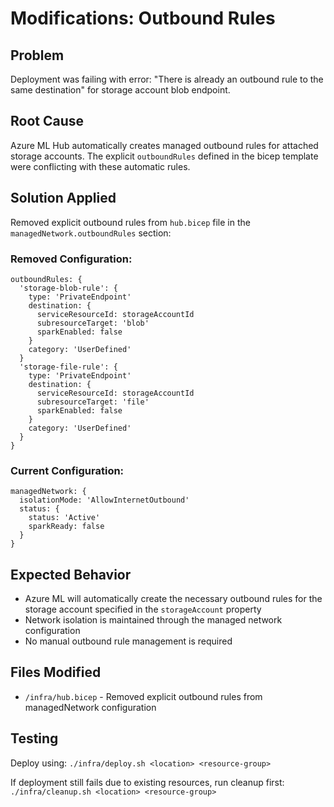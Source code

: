 # Modifications: Outbound Rules

## Problem
Deployment was failing with error: "There is already an outbound rule to the same destination" for storage account blob endpoint.

## Root Cause
Azure ML Hub automatically creates managed outbound rules for attached storage accounts. The explicit `outboundRules` defined in the bicep template were conflicting with these automatic rules.

## Solution Applied
Removed explicit outbound rules from `hub.bicep` file in the `managedNetwork.outboundRules` section:

### Removed Configuration:
```bicep
outboundRules: {
  'storage-blob-rule': {
    type: 'PrivateEndpoint'
    destination: {
      serviceResourceId: storageAccountId
      subresourceTarget: 'blob'
      sparkEnabled: false
    }
    category: 'UserDefined'
  }
  'storage-file-rule': {
    type: 'PrivateEndpoint'
    destination: {
      serviceResourceId: storageAccountId
      subresourceTarget: 'file'
      sparkEnabled: false
    }
    category: 'UserDefined'
  }
}
```

### Current Configuration:
```bicep
managedNetwork: {
  isolationMode: 'AllowInternetOutbound'
  status: {
    status: 'Active'
    sparkReady: false
  }
}
```

## Expected Behavior
- Azure ML will automatically create the necessary outbound rules for the storage account specified in the `storageAccount` property
- Network isolation is maintained through the managed network configuration
- No manual outbound rule management is required

## Files Modified
- `/infra/hub.bicep` - Removed explicit outbound rules from managedNetwork configuration

## Testing
Deploy using: `./infra/deploy.sh <location> <resource-group>`

If deployment still fails due to existing resources, run cleanup first: `./infra/cleanup.sh <location> <resource-group>`
